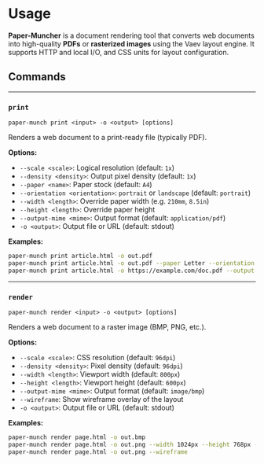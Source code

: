 # Usage

**Paper-Muncher** is a document rendering tool that converts web documents into high-quality **PDFs** or **rasterized images** using the Vaev layout engine. It supports HTTP and local I/O, and CSS units for layout configuration.

## Commands

---

### `print`

```
paper-munch print <input> -o <output> [options]
```

Renders a web document to a print-ready file (typically PDF).

**Options:**

- `--scale <scale>`: Logical resolution (default: `1x`)
- `--density <density>`: Output pixel density (default: `1x`)
- `--paper <name>`: Paper stock (default: `A4`)
- `--orientation <orientation>`: `portrait` or `landscape` (default: `portrait`)
- `--width <length>`: Override paper width (e.g. `210mm`, `8.5in`)
- `--height <length>`: Override paper height
- `--output-mime <mime>`: Output format (default: `application/pdf`)
- `-o <output>`: Output file or URL (default: stdout)

**Examples:**

```sh
paper-munch print article.html -o out.pdf
paper-munch print article.html -o out.pdf --paper Letter --orientation landscape
paper-munch print article.html -o https://example.com/doc.pdf --output-mime application/pdf
```

---

### `render`

```
paper-munch render <input> -o <output> [options]
```

Renders a web document to a raster image (BMP, PNG, etc.).

**Options:**

- `--scale <scale>`: CSS resolution (default: `96dpi`)
- `--density <density>`: Pixel density (default: `96dpi`)
- `--width <length>`: Viewport width (default: `800px`)
- `--height <length>`: Viewport height (default: `600px`)
- `--output-mime <mime>`: Output format (default: `image/bmp`)
- `--wireframe`: Show wireframe overlay of the layout
- `-o <output>`: Output file or URL (default: stdout)

**Examples:**

```sh
paper-munch render page.html -o out.bmp
paper-munch render page.html -o out.png --width 1024px --height 768px --density 192dpi
paper-munch render page.html -o out.png --wireframe
```
